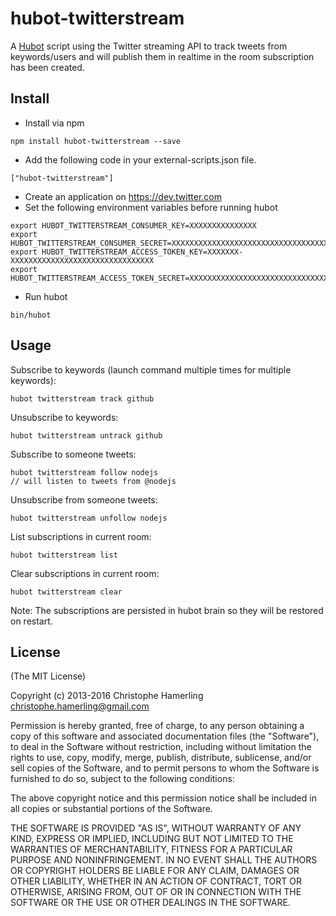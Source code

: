 # hubot-twitterstream

A [Hubot](http://hubot.github.com) script using the Twitter streaming API to track tweets from keywords/users and will publish them in realtime in the room subscription has been created.

## Install

- Install via npm

```
npm install hubot-twitterstream --save
```
- Add the following code in your external-scripts.json file.

```
["hubot-twitterstream"]
```

- Create an application on https://dev.twitter.com
- Set the following environment variables before running hubot

```
export HUBOT_TWITTERSTREAM_CONSUMER_KEY=XXXXXXXXXXXXXXX
export HUBOT_TWITTERSTREAM_CONSUMER_SECRET=XXXXXXXXXXXXXXXXXXXXXXXXXXXXXXXXXXXX
export HUBOT_TWITTERSTREAM_ACCESS_TOKEN_KEY=XXXXXXX-XXXXXXXXXXXXXXXXXXXXXXXXXXXXXXXX
export HUBOT_TWITTERSTREAM_ACCESS_TOKEN_SECRET=XXXXXXXXXXXXXXXXXXXXXXXXXXXXXXXXXXXX
```

- Run hubot

```
bin/hubot
```

## Usage

Subscribe to keywords (launch command multiple times for multiple keywords):

    hubot twitterstream track github

Unsubscribe to keywords:

    hubot twitterstream untrack github

Subscribe to someone tweets:

    hubot twitterstream follow nodejs
    // will listen to tweets from @nodejs

Unsubscribe from someone tweets:

    hubot twitterstream unfollow nodejs

List subscriptions in current room:

    hubot twitterstream list

Clear subscriptions in current room:

    hubot twitterstream clear

Note: The subscriptions are persisted in hubot brain so they will be restored on restart.

## License

(The MIT License)

Copyright (c) 2013-2016 Christophe Hamerling <christophe.hamerling@gmail.com>

Permission is hereby granted, free of charge, to any person obtaining a copy
of this software and associated documentation files (the "Software"), to deal
in the Software without restriction, including without limitation the rights
to use, copy, modify, merge, publish, distribute, sublicense, and/or sell
copies of the Software, and to permit persons to whom the Software is
furnished to do so, subject to the following conditions:

The above copyright notice and this permission notice shall be included in
all copies or substantial portions of the Software.

THE SOFTWARE IS PROVIDED "AS IS", WITHOUT WARRANTY OF ANY KIND, EXPRESS OR
IMPLIED, INCLUDING BUT NOT LIMITED TO THE WARRANTIES OF MERCHANTABILITY,
FITNESS FOR A PARTICULAR PURPOSE AND NONINFRINGEMENT. IN NO EVENT SHALL THE
AUTHORS OR COPYRIGHT HOLDERS BE LIABLE FOR ANY CLAIM, DAMAGES OR OTHER
LIABILITY, WHETHER IN AN ACTION OF CONTRACT, TORT OR OTHERWISE, ARISING
FROM, OUT OF OR IN CONNECTION WITH THE SOFTWARE OR THE USE OR OTHER DEALINGS
IN THE SOFTWARE.
